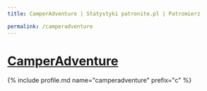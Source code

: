 ```yaml
---
title: CamperAdventure | Statystyki patronite.pl | Patromierz

permalink: /camperadventure
---
```


# [CamperAdventure](https://patronite.pl/camperadventure)

{% include profile.md name="camperadventure" prefix="c" %}
